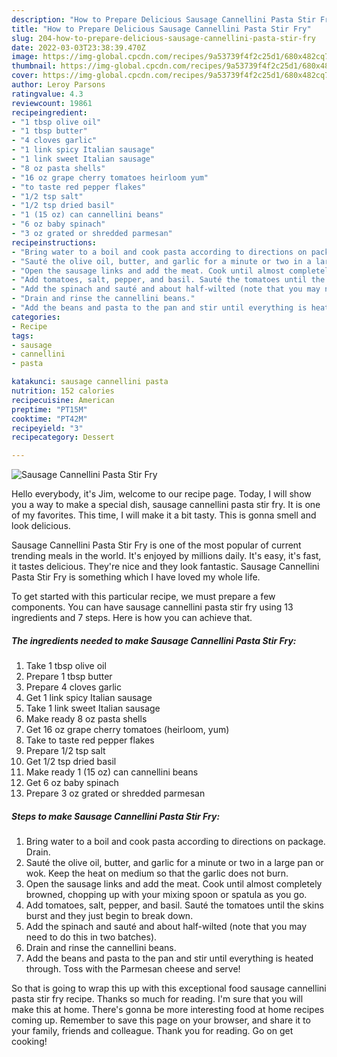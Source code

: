 ```yaml
---
description: "How to Prepare Delicious Sausage Cannellini Pasta Stir Fry"
title: "How to Prepare Delicious Sausage Cannellini Pasta Stir Fry"
slug: 204-how-to-prepare-delicious-sausage-cannellini-pasta-stir-fry
date: 2022-03-03T23:38:39.470Z
image: https://img-global.cpcdn.com/recipes/9a53739f4f2c25d1/680x482cq70/sausage-cannellini-pasta-stir-fry-recipe-main-photo.jpg
thumbnail: https://img-global.cpcdn.com/recipes/9a53739f4f2c25d1/680x482cq70/sausage-cannellini-pasta-stir-fry-recipe-main-photo.jpg
cover: https://img-global.cpcdn.com/recipes/9a53739f4f2c25d1/680x482cq70/sausage-cannellini-pasta-stir-fry-recipe-main-photo.jpg
author: Leroy Parsons
ratingvalue: 4.3
reviewcount: 19861
recipeingredient:
- "1 tbsp olive oil"
- "1 tbsp butter"
- "4 cloves garlic"
- "1 link spicy Italian sausage"
- "1 link sweet Italian sausage"
- "8 oz pasta shells"
- "16 oz grape cherry tomatoes heirloom yum"
- "to taste red pepper flakes"
- "1/2 tsp salt"
- "1/2 tsp dried basil"
- "1 (15 oz) can cannellini beans"
- "6 oz baby spinach"
- "3 oz grated or shredded parmesan"
recipeinstructions:
- "Bring water to a boil and cook pasta according to directions on package. Drain."
- "Sauté the olive oil, butter, and garlic for a minute or two in a large pan or wok. Keep the heat on medium so that the garlic does not burn."
- "Open the sausage links and add the meat. Cook until almost completely browned, chopping up with your mixing spoon or spatula as you go."
- "Add tomatoes, salt, pepper, and basil. Sauté the tomatoes until the skins burst and they just begin to break down."
- "Add the spinach and sauté and about half-wilted (note that you may need to do this in two batches)."
- "Drain and rinse the cannellini beans."
- "Add the beans and pasta to the pan and stir until everything is heated through. Toss with the Parmesan cheese and serve!"
categories:
- Recipe
tags:
- sausage
- cannellini
- pasta

katakunci: sausage cannellini pasta 
nutrition: 152 calories
recipecuisine: American
preptime: "PT15M"
cooktime: "PT42M"
recipeyield: "3"
recipecategory: Dessert

---
```



![Sausage Cannellini Pasta Stir Fry](https://img-global.cpcdn.com/recipes/9a53739f4f2c25d1/680x482cq70/sausage-cannellini-pasta-stir-fry-recipe-main-photo.jpg)

Hello everybody, it's Jim, welcome to our recipe page. Today, I will show you a way to make a special dish, sausage cannellini pasta stir fry. It is one of my favorites. This time, I will make it a bit tasty. This is gonna smell and look delicious.



Sausage Cannellini Pasta Stir Fry is one of the most popular of current trending meals in the world. It's enjoyed by millions daily. It's easy, it's fast, it tastes delicious. They're nice and they look fantastic. Sausage Cannellini Pasta Stir Fry is something which I have loved my whole life.


To get started with this particular recipe, we must prepare a few components. You can have sausage cannellini pasta stir fry using 13 ingredients and 7 steps. Here is how you can achieve that.

<!--inarticleads1-->

##### The ingredients needed to make Sausage Cannellini Pasta Stir Fry:

1. Take 1 tbsp olive oil
1. Prepare 1 tbsp butter
1. Prepare 4 cloves garlic
1. Get 1 link spicy Italian sausage
1. Take 1 link sweet Italian sausage
1. Make ready 8 oz pasta shells
1. Get 16 oz grape cherry tomatoes (heirloom, yum)
1. Take to taste red pepper flakes
1. Prepare 1/2 tsp salt
1. Get 1/2 tsp dried basil
1. Make ready 1 (15 oz) can cannellini beans
1. Get 6 oz baby spinach
1. Prepare 3 oz grated or shredded parmesan




<!--inarticleads2-->

##### Steps to make Sausage Cannellini Pasta Stir Fry:

1. Bring water to a boil and cook pasta according to directions on package. Drain.
1. Sauté the olive oil, butter, and garlic for a minute or two in a large pan or wok. Keep the heat on medium so that the garlic does not burn.
1. Open the sausage links and add the meat. Cook until almost completely browned, chopping up with your mixing spoon or spatula as you go.
1. Add tomatoes, salt, pepper, and basil. Sauté the tomatoes until the skins burst and they just begin to break down.
1. Add the spinach and sauté and about half-wilted (note that you may need to do this in two batches).
1. Drain and rinse the cannellini beans.
1. Add the beans and pasta to the pan and stir until everything is heated through. Toss with the Parmesan cheese and serve!




So that is going to wrap this up with this exceptional food sausage cannellini pasta stir fry recipe. Thanks so much for reading. I'm sure that you will make this at home. There's gonna be more interesting food at home recipes coming up. Remember to save this page on your browser, and share it to your family, friends and colleague. Thank you for reading. Go on get cooking!
